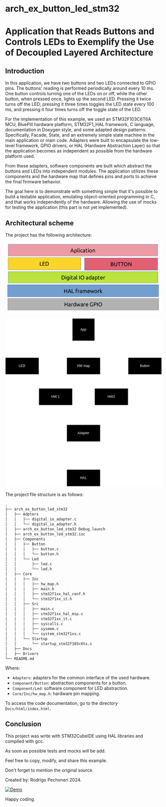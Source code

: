 # arch_ex_button_led_stm32
# Application that Reads Buttons and Controls LEDs to Exemplify the Use of Decoupled Layered Architecture

## Introduction
In this application, we have two buttons and two LEDs connected to GPIO pins. The buttons' reading is performed periodically around every 10 ms. One button controls turning one of the LEDs on or off, while the other button, when pressed once, lights up the second LED. Pressing it twice turns off the LED; pressing it three times toggles the LED state every 100 ms, and pressing it four times turns off the toggle state of the LED.

For the implementation of this example, we used an STM32F103C6T6A MCU, BluePill hardware platform, STM32F1_HAL framework, C language, documentation in Doxygen style, and some adapted design patterns. Specifically, Facade, State, and an extremely simple state machine in the main application or main code. Adapters were built to encapsulate the low-level framework, GPIO drivers, or HAL (Hardware Abstraction Layer) so that the application becomes as independent as possible from the hardware platform used.

From these adapters, software components are built which abstract the buttons and LEDs into independent modules. The application utilizes these components and the hardware map that defines pins and ports to achieve the final firmware behavior.

The goal here is to demonstrate with something simple that it's possible to build a testable application, emulating object-oriented programming in C, and that works independently of the hardware. Allowing the use of mocks for testing the application (this part is not yet implemented).

## Architectural scheme 
The project has the following architecture:

![Figure 1](arch_ex_button_led_stm32/Docs/figs/layersFig.png)

![Figure 2](arch_ex_button_led_stm32/Docs/figs/firmwareOrganigram.png)

The project file structure is as follows:
```shell
.
├── arch_ex_button_led_stm32
│   ├── Adpters
│   │   ├── digital_io_adapter.c
│   │   └── digital_io_adapter.h
│   ├── arch_ex_button_led_stm32 Debug.launch
│   ├── arch_ex_button_led_stm32.ioc
│   ├── Components
│   │   ├── Button
│   │   │   ├── button.c
│   │   │   └── button.h
│   │   └── Led
│   │       ├── led.c
│   │       └── led.h
│   ├── Core
│   │   ├── Inc
│   │   │   ├── hw_map.h
│   │   │   ├── main.h
│   │   │   ├── stm32f1xx_hal_conf.h
│   │   │   └── stm32f1xx_it.h
│   │   ├── Src
│   │   │   ├── main.c
│   │   │   ├── stm32f1xx_hal_msp.c
│   │   │   ├── stm32f1xx_it.c
│   │   │   ├── syscalls.c
│   │   │   ├── sysmem.c
│   │   │   └── system_stm32f1xx.c
│   │   └── Startup
│   │       └── startup_stm32f103c6tx.s
│   ├── Docs
│   ├── Drivers
└── README.md

```
Where:

- `Adapters`: adapters for the common interface of the used hardware.
- `Component/Button`: abstraction components for a button.
- `Component/Led`: software component for LED abstraction.
- `Core/Inc/hw_map.h`: hardware pin mapping.

To access the code documentation, go to the directory `Docs/html/index.html`.

## Conclusion
This project was write with STM32CubeIDE using HAL libraries and compiled with gcc.

As soon as possible tests and mocks will be add.

Feel free to copy, modify, and share this example.

Don't forget to mention the original source.

Created by: Rodrigo Pechoneri 2024.

[![Demo](https://img.youtube.com/vi/0CNXOXXDLmE/0.jpg)](https://www.youtube.com/watch?v=0CNXOXXDLmE)

Happy coding.
